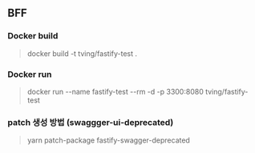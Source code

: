 ## BFF

### Docker build
> docker build -t tving/fastify-test .

### Docker run
> docker run --name fastify-test --rm -d -p 3300:8080 tving/fastify-test

### patch 생성 방법 (swaggger-ui-deprecated)
> yarn patch-package fastify-swagger-deprecated